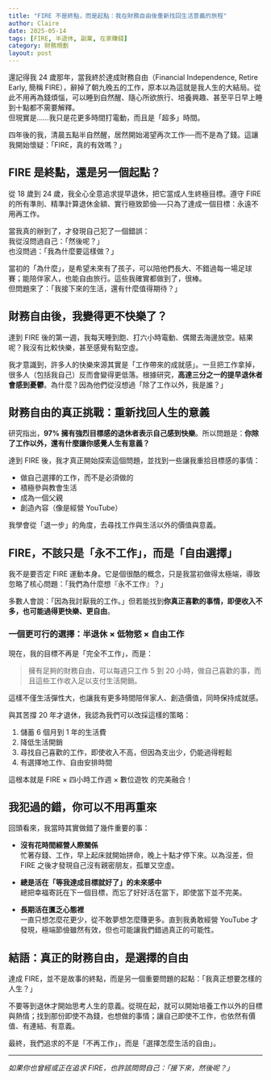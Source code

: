 ```yaml
---
title: "FIRE 不是終點，而是起點：我在財務自由後重新找回生活意義的旅程"
author: Claire
date: 2025-05-14
tags: [FIRE, 半退休, 副業, 在家賺錢]
category: 財務規劃
layout: post
---
```


還記得我 24 歲那年，當我終於達成財務自由（Financial Independence, Retire Early, 簡稱 FIRE），辭掉了朝九晚五的工作，原本以為這就是我人生的大結局。從此不用再為錢煩惱，可以睡到自然醒、隨心所欲旅行、培養興趣、甚至平日早上睡到十點都不需要解釋。  
但現實是……我只是花更多時間打電動，而且是「超多」時間。

四年後的我，清晨五點半自然醒，居然開始渴望再次工作──而不是為了錢。這讓我開始懷疑：「FIRE，真的有效嗎？」

## FIRE 是終點，還是另一個起點？

從 18 歲到 24 歲，我全心全意追求提早退休，把它當成人生終極目標。遵守 FIRE 的所有準則、精準計算退休金額、實行極致節儉──只為了達成一個目標：永遠不用再工作。

當我真的辦到了，才發現自己犯了一個錯誤：  
我從沒問過自己：「然後呢？」  
也沒問過：「我為什麼要這樣做？」

當初的「為什麼」，是希望未來有了孩子，可以陪他們長大、不錯過每一場足球賽；能陪伴家人，也能自由旅行。這些我確實都做到了，很棒。  
但問題來了：「我接下來的生活，還有什麼值得期待？」

## 財務自由後，我變得更不快樂了？

達到 FIRE 後的第一週，我每天睡到飽、打六小時電動、偶爾去海邊放空。結果呢？我沒有比較快樂，甚至感覺有點空虛。

我才意識到，許多人的快樂來源其實是「工作帶來的成就感」。一旦把工作拿掉，很多人（包括我自己）反而會變得更低落。根據研究，**高達三分之一的提早退休者會感到憂鬱**。為什麼？因為他們從沒想過「除了工作以外，我是誰？」

## 財務自由的真正挑戰：重新找回人生的意義

研究指出，**97% 擁有強烈目標感的退休者表示自己感到快樂**。所以問題是：**你除了工作以外，還有什麼讓你感覺人生有意義？**

達到 FIRE 後，我才真正開始探索這個問題，並找到一些讓我重拾目標感的事情：

- 做自己選擇的工作，而不是必須做的
- 積極參與教會生活
- 成為一個父親
- 創造內容（像是經營 YouTube）

我學會從「退一步」的角度，去尋找工作與生活以外的價值與意義。

## FIRE，不該只是「永不工作」，而是「自由選擇」

我不是要否定 FIRE 運動本身。它是個很酷的概念，只是我當初做得太極端，導致忽略了核心問題：「我們為什麼想『永不工作』？」

多數人會說：「因為我討厭我的工作。」但若能找到**你真正喜歡的事情，即便收入不多，也可能過得更快樂、更自由**。

### 一個更可行的選擇：半退休 × 低物慾 × 自由工作

現在，我的目標不再是「完全不工作」，而是：

> 擁有足夠的財務自由，可以每週只工作 5 到 20 小時，做自己喜歡的事，而且這些工作收入足以支付生活開銷。

這樣不僅生活彈性大，也讓我有更多時間陪伴家人、創造價值，同時保持成就感。

與其苦撐 20 年才退休，我認為我們可以改採這樣的策略：

1. 儲蓄 6 個月到 1 年的生活費
2. 降低生活開銷
3. 尋找自己喜歡的工作，即使收入不高，但因為支出少，仍能過得輕鬆
4. 有選擇地工作、自由安排時間

這根本就是 FIRE × 四小時工作週 × 數位遊牧 的完美融合！

## 我犯過的錯，你可以不用再重來

回頭看來，我當時其實做錯了幾件重要的事：

- **沒有花時間經營人際關係**  
  忙著存錢、工作，早上起床就開始拼命，晚上十點才停下來。以為沒差，但 FIRE 之後才發現自己沒有親密朋友，孤單又空虛。

- **總是活在「等我達成目標就好了」的未來感中**  
  總把幸福寄託在下一個目標，而忘了好好活在當下，即使當下並不完美。

- **長期活在匱乏心態裡**  
  一直只想怎麼花更少，從不敢夢想怎麼賺更多。直到我勇敢經營 YouTube 才發現，極端節儉雖然有效，但也可能讓我們錯過真正的可能性。

## 結語：真正的財務自由，是選擇的自由

達成 FIRE，並不是故事的終點，而是另一個重要問題的起點：「我真正想要怎樣的人生？」

不要等到退休才開始思考人生的意義。從現在起，就可以開始培養工作以外的目標與熱情；找到那份即使不為錢，也想做的事情；讓自己即使不工作，也依然有價值、有連結、有意義。

最終，我們追求的不是「不再工作」，而是「選擇怎麼生活的自由」。

---

_如果你也曾經或正在追求 FIRE，也許該問問自己：「接下來，然後呢？」_
